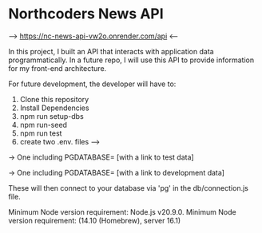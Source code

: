 # Northcoders News API

--> https://nc-news-api-vw2o.onrender.com/api <-- 


In this project, I built an API that interacts with application data programmatically. In a future repo, I will use this API to provide information for my front-end architecture.


For future development, the developer will have to:

1. Clone this repository
2. Install Dependencies
3. npm run setup-dbs
4. npm run-seed
5. npm run test
6. create two .env. files -->

-> One including PGDATABASE= [with a link to test data]

-> One including PGDATABASE= [with a link to development data]

These will then connect to your database via 'pg' in the db/connection.js file.


Minimum Node version requirement:  Node.js v20.9.0.
Minimum Node version requirement:  (14.10 (Homebrew), server 16.1)


